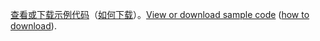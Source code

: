 <span data-ttu-id="49608-101">[查看或下载示例代码](https://github.com/dotnet/AspNetCore.Docs/tree/master/aspnetcore/tutorials/first-mvc-app/start-mvc/sample)（[如何下载](xref:index#how-to-download-a-sample)）。</span><span class="sxs-lookup"><span data-stu-id="49608-101">[View or download sample code](https://github.com/dotnet/AspNetCore.Docs/tree/master/aspnetcore/tutorials/first-mvc-app/start-mvc/sample) ([how to download](xref:index#how-to-download-a-sample)).</span></span>